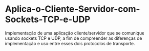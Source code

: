 # Aplica-o-Cliente-Servidor-com-Sockets-TCP-e-UDP
Implementação de uma aplicação cliente/servidor que se comunique usando sockets TCP e UDP, a fim de compreender as diferenças de implementação e uso entre esses dois protocolos de transporte.
